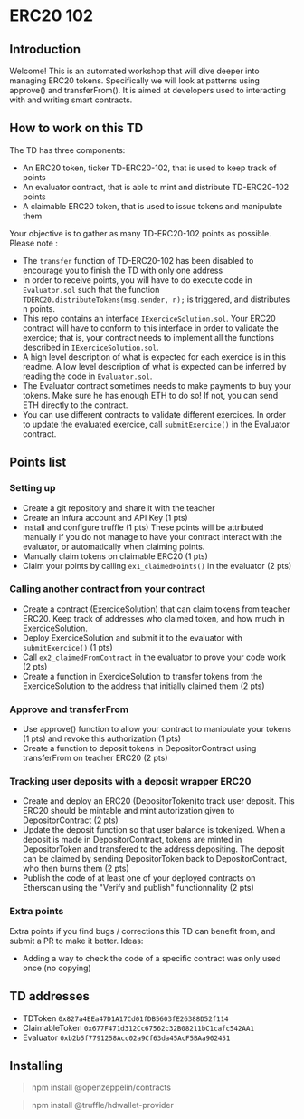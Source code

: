 # ERC20 102

## Introduction
Welcome! This is an automated workshop that will dive deeper into managing ERC20 tokens. Specifically we will look at patterns using approve() and transferFrom().
It is aimed at developers used to interacting with and writing smart contracts.

## How to work on this TD
The TD has three components:
- An ERC20 token, ticker TD-ERC20-102, that is used to keep track of points 
- An evaluator contract, that is able to mint and distribute TD-ERC20-102 points
- A claimable ERC20 token, that is used to issue tokens and manipulate them

Your objective is to gather as many TD-ERC20-102 points as possible. Please note :
- The `transfer` function of TD-ERC20-102 has been disabled to encourage you to finish the TD with only one address
- In order to receive points, you will have to do execute code in `Evaluator.sol` such that the function `TDERC20.distributeTokens(msg.sender, n);` is triggered, and distributes n points.
- This repo contains an interface `IExerciceSolution.sol`. Your ERC20 contract will have to conform to this interface in order to validate the exercice; that is, your contract needs to implement all the functions described in `IExerciceSolution.sol`. 
- A high level description of what is expected for each exercice is in this readme. A low level description of what is expected can be inferred by reading the code in `Evaluator.sol`.
- The Evaluator contract sometimes needs to make payments to buy your tokens. Make sure he has enough ETH to do so! If not, you can send ETH directly to the contract.
- You can use different contracts to validate different exercices. In order to update the evaluated exercice, call `submitExercice()` in the Evaluator contract.

## Points list
### Setting up
- Create a git repository and share it with the teacher
- Create an Infura account and API Key (1 pts)
- Install and configure truffle (1 pts)
These points will be attributed manually if you do not manage to have your contract interact with the evaluator, or automatically when claiming points.
- Manually claim tokens on claimable ERC20 (1 pts)
- Claim your points by calling `ex1_claimedPoints()` in the evaluator (2 pts)


### Calling another contract from your contract
- Create a contract (ExerciceSolution) that can claim tokens from teacher ERC20. Keep track of addresses who claimed token, and how much in ExerciceSolution.
- Deploy ExerciceSolution and submit it to the evaluator with  `submitExercice()` (1 pts)
- Call `ex2_claimedFromContract` in the evaluator to prove your code work (2 pts)
- Create a function in ExerciceSolution to transfer tokens from the ExerciceSolution to the address that initially claimed them (2 pts)

### Approve and transferFrom
- Use approve() function to allow your contract to manipulate your tokens (1 pts) and revoke this authorization (1 pts)
- Create a function to deposit tokens in DepositorContract using transferFrom on teacher ERC20 (2 pts)

### Tracking user deposits with a deposit wrapper ERC20
- Create and deploy an ERC20 (DepositorToken)to track user deposit. This ERC20 should be mintable and mint autorization given to DepositorContract (2 pts)
- Update the deposit function so that user balance is tokenized. When a deposit is made in DepositorContract, tokens are minted in DepositorToken and transfered to the address depositing. The deposit can be claimed by sending DepositorToken back to DepositorContract, who then burns them (2 pts)
- Publish the code of at least one of your deployed contracts on Etherscan using the "Verify and publish" functionnality (2 pts)

### Extra points
Extra points if you find bugs / corrections this TD can benefit from, and submit a PR to make it better.  Ideas:
- Adding a way to check the code of a specific contract was only used once (no copying) 

## TD addresses
- TDToken `0x827a4EEa47D1A17Cd01fDB5603fE26388D52f114`
- ClaimableToken `0x677F471d312Cc67562c32B08211bC1cafc542AA1`
- Evaluator `0xb2b5f7791258Acc02a9Cf63da45AcF5BAa902451`

## Installing
> npm install @openzeppelin/contracts

> npm install @truffle/hdwallet-provider
